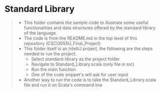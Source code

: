 # Standard Library
> * This folder contains the sample code to illustrate some useful functionalities and data structures offered by the standard library of the language.
> * The code is from the README.md in the top level of this repository (CSCI3055U_Final_Project)
> * This folder itself is an IntelliJ project, the following are the steps needed to run the project.
> 	* Select standard-library as the project folder
>	* Navigate to Standard_Library.scala (only file in src)
>	* Run the main function
>	* One of the code snippet's will ask for user input
> * Another way to run the code is to take the Standard_Library.scala file and run it on Scala's command line